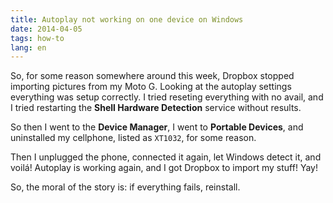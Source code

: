```yaml
---
title: Autoplay not working on one device on Windows
date: 2014-04-05
tags: how-to
lang: en
---
```


So, for some reason somewhere around this week, Dropbox stopped importing pictures from my Moto G. Looking at the autoplay settings everything was setup correctly. I tried reseting everything with no avail, and I tried restarting the __Shell Hardware Detection__ service without results.

So then I went to the __Device Manager__, I went to __Portable Devices__, and uninstalled my cellphone, listed as `XT1032`, for some reason.

Then I unplugged the phone, connected it again, let Windows detect it, and voilá! Autoplay is working again, and I got Dropbox to import my stuff! Yay!

So, the moral of the story is: if everything fails, reinstall.